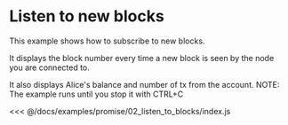 # Listen to new blocks
This example shows how to subscribe to new blocks.

It displays the block number every time a new block is seen by the node you are connected to.

It also displays Alice's balance and number of tx from the account.
NOTE: The example runs until you stop it with CTRL+C

<<< @/docs/examples/promise/02_listen_to_blocks/index.js
